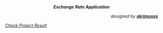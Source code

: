 <p align="center"><em><strong>Exchange Rate Application</strong></em></p>
<p align="right"><em>designed by <a href="https://github.com/skrimusss" target="_blank"> <strong>skrimusss</strong></em></a></p>
<em>
<a align="left" href="https://skrimusss.github.io/MyNotes/" target="_blank">Check Project Result</a>
 </em>
